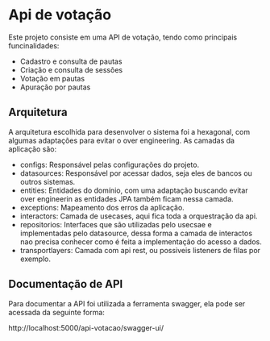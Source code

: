 # Api de votação

Este projeto consiste em uma API de votação, tendo como principais funcinalidades:

- Cadastro e consulta de pautas
- Criação e consulta de sessões
- Votação em pautas
- Apuração por pautas

## Arquitetura

A arquitetura escolhida para desenvolver o sistema foi a hexagonal, com algumas adaptações para evitar o over engineering. As camadas da aplicação são:

- configs: Responsável pelas configurações do projeto.
- datasources: Responsável por acessar dados, seja eles de bancos ou outros sistemas.
- entities: Entidades do domínio, com uma adaptação buscando evitar over engineerin as entidades JPA também ficam nessa camada.
- exceptions: Mapeamento dos erros da aplicação.
- interactors: Camada de usecases, aqui fica toda a orquestração da api.
- repositorios: Interfaces que são utilizadas pelo usecsae e implementadas pelo datasource, dessa forma a camada de interactos nao precisa conhecer como é feita a implementação do acesso a dados.
- transportlayers: Camada com api rest, ou possiveis listeners de filas por exemplo.


## Documentação de API

Para documentar a API foi utilizada a ferramenta swagger, ela pode ser acessada da seguinte forma:

http://localhost:5000/api-votacao/swagger-ui/

